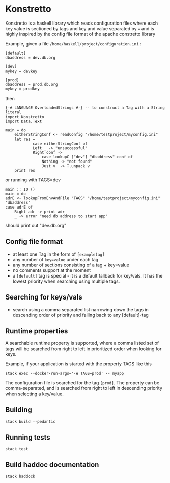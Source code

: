 # Konstretto

Konstretto is a haskell library which reads configuration files where each key value is sectioned by tags and key and value separated by `=`
and is highly inspired by the config file format of the apache constretto library

Example, given a file `/home/haskell/project/configuration.ini` :

```
[default]
dbaddress = dev.db.org

[dev]
mykey = devkey

[prod]
dbaddress = prod.db.org 
mykey = prodkey
```

then

    {-# LANGUAGE OverloadedStrings #-} -- to construct a Tag with a String literal
    import Konstretto
    import Data.Text

    main = do
        eitherStringConf <- readConfig "/home/testproject/myconfig.ini"
        let res =
                case eitherStringConf of
                Left _ -> "unsuccessful"
                Right conf ->
                    case lookupC ["dev"] "dbaddress" conf of
                    Nothing -> "not found"
                    Just v  -> T.unpack v
        print res

or running with TAGS=dev

    main :: IO ()
    main = do
    adrE <- lookupFromEnvAndFile "TAGS" "/home/testproject/myconfig.ini" "dbaddress"
    case adrE of
        Right adr -> print adr
        _ -> error "need db address to start app"


should print out "dev.db.org"

## Config file format

* at least one Tag in the form of `[exampletag]`
* any number of `key=value` under each tag
* any number of sections consisting of a tag + key=value
* no comments support at the moment
* a `[default]` tag is special - it is a default fallback for key/vals. It has the lowest priority when searching using multiple tags.

## Searching for keys/vals

* search using a comma separated list narrowing down the tags in descending order of priority and falling back to any [default]-tag

## Runtime properties

A searchable runtime property is supported, where a comma listed set of tags will be searched from right to left in prioritized
order when looking for keys.

Example, if your application is started with the property TAGS like this

    stack exec --docker-run-args='-e TAGS=prod' -- myapp

The configuration file is searched for the tag `[prod]`. The property can be comma-separated, and is searched from right to left in descending priority when selecting a key/value.

## Building

    stack build --pedantic

## Running tests

    stack test

## Build haddoc documentation

    stack haddock